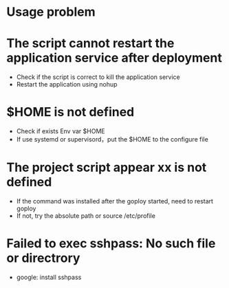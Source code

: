 # Usage problem

# The script cannot restart the application service after deployment

- Check if the script is correct to kill the application service
- Restart the application using nohup

# $HOME is not defined

- Check if exists Env var $HOME
- If use systemd or supervisord，put the $HOME to the configure file

# The project script appear xx is not defined

- If the command was installed after the goploy started, need to restart goploy
- If not, try the absolute path or source /etc/profile

# Failed to exec sshpass: No such file or directrory

 - google: install sshpass